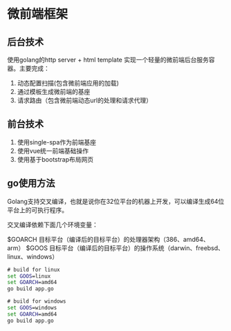 # 微前端框架

## 后台技术

使用golang的http server + html template 实现一个轻量的微前端后台服务容器。主要完成：
1. 动态配置扫描(包含微前端应用的加载)
2. 通过模板生成微前端的基座
3. 请求路由（包含微前端动态url的处理和请求代理）

## 前台技术

1. 使用single-spa作为前端基座
1. 使用vue统一前端基础操作
1. 使用基于bootstrap布局网页

## go使用方法

Golang支持交叉编译，也就是说你在32位平台的机器上开发，可以编译生成64位平台上的可执行程序。

交叉编译依赖下面几个环境变量：

$GOARCH    目标平台（编译后的目标平台）的处理器架构（386、amd64、arm）
$GOOS          目标平台（编译后的目标平台）的操作系统（darwin、freebsd、linux、windows）

```cmd
# build for linux
set GOOS=linux
set GOARCH=amd64
go build app.go

# build for windows
set GOOS=windows
set GOARCH=amd64
go build app.go
```

